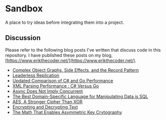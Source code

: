 # Sandbox
A place to try ideas before integrating them into a project.

## Discussion

Please refer to the following blog posts I've written that discuss code in this repository.  I have published these posts on my blog, [https://www.erikthecoder.net/](https://www.erikthecoder.net/).

* [Complex Object Graphs, Side Effects, and the Record Pattern](https://www.erikthecoder.net/2020/04/27/complex-object-graphs-side-effects-and-the-record-pattern/)
* [Leaderless Replication](https://www.erikthecoder.net/2019/12/31/leaderless-replication/)
* [Updated Comparison of C# and Go Performance](https://www.erikthecoder.net/2019/08/17/updated-comparison-of-csharp-and-go-performance/)
* [XML Parsing Performance : C# Versus Go](https://www.erikthecoder.net/2019/08/02/xml-parsing-performance-csharp-versus-go/)
* [Async Does Not Imply Concurrent](https://www.erikthecoder.net/2019/03/30/async-does-not-imply-concurrent/)
* [The Best Domain-Specific Language for Manipulating Data is SQL](https://www.erikthecoder.net/2019/02/27/the-best-domain-specific-language-for-manipulating-data-is-sql/)
* [AES, A Stronger Cipher Than XOR](https://www.erikthecoder.net/2019/02/23/aes-a-stronger-cipher-than-xor/)
* [Encrypting and Decrypting Text](https://www.erikthecoder.net/2019/02/20/encrypting-and-decrypting-text/)
* [The Math That Enables Asymmetric Key Crytography](https://www.erikthecoder.net/2019/02/16/the-math-that-enables-asymmetric-key-cryptography/)

